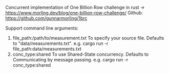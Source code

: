 Concurrent implementation of One Billion Row challenge in rust -> https://www.morling.dev/blog/one-billion-row-challenge/
Github: https://github.com/gunnarmorling/1brc

Support command line arguments:
1. file_path:/path/to/measurement.txt
   To specify your source file.
   Defaults to "data/measurements.txt".
   e.g. cargo run -r file_path:data/measurements.txt
3. conc_type:shared
   To use Shared-State concurrency.
   Defaults to Communicating by message passing.
   e.g. cargo run -r conc_type:shared
